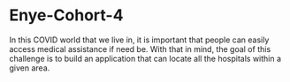 # Enye-Cohort-4
In this COVID world that we live in, it is important that people can easily access medical assistance if need be. With that in mind, the goal of this challenge is to build an application that can locate all the hospitals within a given area.
